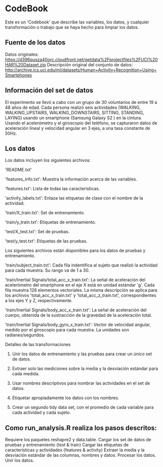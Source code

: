 # CodeBook
Este es un 'Codebook' que describe las variables, los datos, y cualquier transformación o trabajo que se haya hecho para limpiar los datos.

## Fuente de los datos

Datos originales: https://d396qusza40orc.cloudfront.net/getdata%2Fprojectfiles%2FUCI%20HAR%20Dataset.zip
Descripción original del conjunto de datos: http://archive.ics.uci.edu/ml/datasets/Human+Activity+Recognition+Using+Smartphones

## Información del set de datos

El experimento se llevó a cabo con un grupo de 30 voluntarios de entre 19 a 48 años de edad. Cada persona realizó seis actividades (WALKING, WALKING_UPSTAIRS, WALKING_DOWNSTAIRS, SITTING, STANDING, LAYING) usando un smartphone (Samsung Galaxy S2 ) en la cintura. Usando el acelerómetro y el giroscopio del teléfono, se capturaron datos de aceleración lineal y velocidad angular en 3 ejes, a una tasa constante de 50Hz.

## Los datos

Los datos incluyen los siguientes archivos:

'README.txt'

'features_info.txt': Muestra la información acerca de las variables.

'features.txt': Lista de todas las características.

'activity_labels.txt': Enlaza las etiquetas de clase con el nombre de la actividad.

'train/X_train.txt': Set de entrenamiento.

'train/y_train.txt': Etiquetas de entrenamiento.

'test/X_test.txt': Set de pruebas.

'test/y_test.txt': Etiquetas de las pruebas.

Los siguientes archivos están disponibles para los datos de pruebas y entrenamiento.

'train/subject_train.txt': Cada fila indentifica al sujeto que realizó la actividad para cada muestra. Su rango va de 1 a 30.

'train/Inertial Signals/total_acc_x_train.txt': La señal de aceleración del acelerómetro del smartphone en el eje X está en unidad estándar 'g'. Cada fila muestra 128 elementos vectoriales. La misma descripción se aplica para los archivos 'total_acc_x_train.txt' y 'total_acc_z_train.txt', correspondientes a los ejes Y y Z, respectivamente.

'train/Inertial Signals/body_acc_x_train.txt': La señal de aceleración del cuerpo, obtenida de la sustracción de la gravedad de la aceleración total.

'train/Inertial Signals/body_gyro_x_train.txt': Vector de velocidad angular, medido por el giroscopio para cada muestra. La unidades son radianes/segundos.

Detalles de las transformaciones

1) Unir los datos de entrenamiento y las pruebas para crear un único set de datos.

2) Extraer solo las mediciones sobre la media y la desviación estándar para cada medida.

3) Usar nombres descriptivos para nombrar las actividades en el set de datos.

4) Etiquetar apropiadamente los datos con los nombres.

5) Crear un segundo tidy data set, con el promedio de cada variable para cada actividad y cada sujeto.

## Como run_analysis.R realiza los pasos descritos:

Requiere los paquetes reshapre2 y data.table.
Cargar los set de datos de pruebas y entrenamiento (test & train)
Cargar las etiquetas de características y actividades (features & activity)
Extraer la media y la desviación estándar de las columnas, nombres y datos.
Procesar los datos.
Unir los datos.
